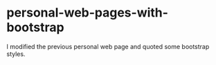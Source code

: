 # personal-web-pages-with-bootstrap
I modified the previous personal web page and quoted some bootstrap styles.
